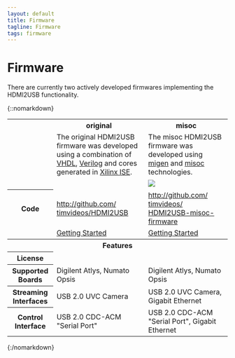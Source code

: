 ```yaml
---
layout: default
title: Firmware
tagline: Firmware
tags: firmware
---
```


# Firmware

There are currently two actively developed firmwares implementing the HDMI2USB
functionality.


{::nomarkdown}
<table class="firmware">

 <tr class="name">
   <td>&nbsp;</td>
   <th class="fw-original">original</td>
   <th class="fw-misoc">misoc</td>
 </tr>

 <tr class="desc">
   <td>&nbsp;</td>
   <td class="fw-original">
The original HDMI2USB firmware was developed using a combination of
<a href="">VHDL</a>, <a href="">Verilog</a> and cores generated in
<a href="">Xilinx ISE<a/>.
   </td>
   <td>
The misoc HDMI2USB firmware was developed using <a href="">migen</a> and <a
href="">misoc</a> technologies.

   </td>
 </tr>

 <tr class="picture">
   <td>&nbsp;</td>
   <td class="fw-original"><img src=""></td>
   <td class="fw-misoc"><img src="../img/misoc-logo.png"></td>
 </tr>

 <tr class="code">
   <th>Code</th>
   <td class="fw-original"><a href="http://github.com/timvideos/HDMI2USB">http://github.com/<wbr>timvideos/<wbr>HDMI2USB</a></td>
   <td class="fw-misoc"><a href="http://github.com/timvideos/HDMI2USB-misoc-firmware">http://github.com/<wbr>timvideos/<wbr>HDMI2USB-misoc-firmware</a></td>
 </tr>

 <tr class="links">
   <td>&nbsp;</td>
   <td class="fw-original">
<a href="" title="Getting Started with HDMI2USB Original Firmware">Getting Started</a>
   </td>
   <td class="fw-misoc">
<a href="" title="Getting Started with HDMI2USB misoc Firmware">Getting Started</a>
   </td>
 </tr>

 <tr>
   <th colspan=3>
     Features
   </th>
 </tr>
 <tr>
   <th>License</th>
   <td class="fw-original"></td>
   <td class="fw-misoc"></td>
 </tr>
 <tr>
   <th>Supported Boards</th>
   <td class="fw-original">Digilent Atlys, Numato Opsis</td>
   <td class="fw-misoc">Digilent Atlys, Numato Opsis</td>
 </tr>
 <tr>
   <th>Streaming Interfaces</th>
   <td class="fw-original">USB 2.0 UVC Camera</td>
   <td class="fw-misoc">USB 2.0 UVC Camera, Gigabit Ethernet</a>
 </tr>
 <tr>
   <th>Control Interface</th>
   <td class="fw-original">USB 2.0 CDC-ACM "Serial Port"</td>
   <td class="fw-misoc">USB 2.0 CDC-ACM "Serial Port", Gigabit Ethernet</a>
 </tr>
</table>
{:/nomarkdown}

